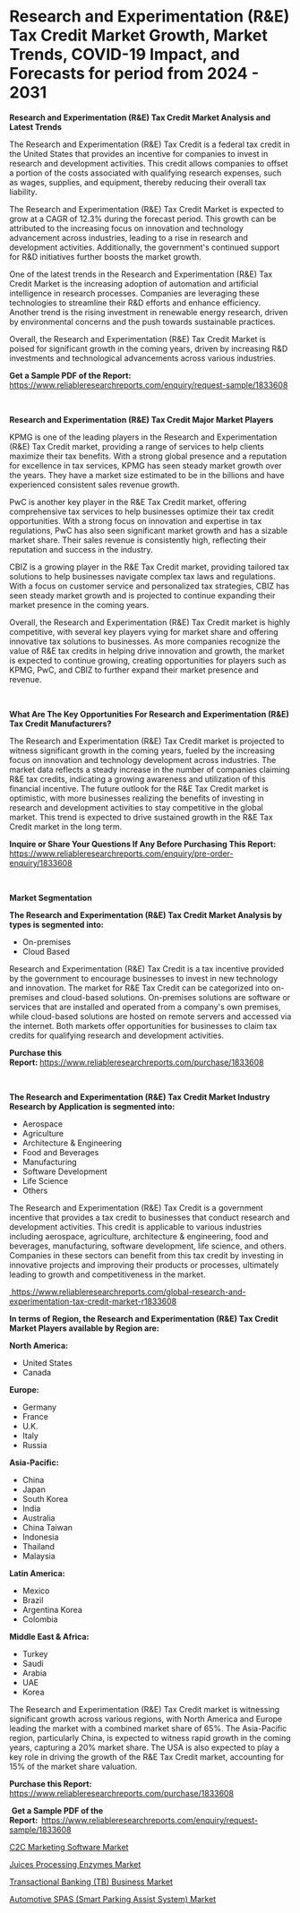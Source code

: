 <p><h1>Research and Experimentation (R&E) Tax Credit Market Growth, Market Trends, COVID-19 Impact, and Forecasts for period from 2024 - 2031</h1></p><p><strong>Research and Experimentation (R&E) Tax Credit Market Analysis and Latest Trends</strong></p>
<p><p>The Research and Experimentation (R&E) Tax Credit is a federal tax credit in the United States that provides an incentive for companies to invest in research and development activities. This credit allows companies to offset a portion of the costs associated with qualifying research expenses, such as wages, supplies, and equipment, thereby reducing their overall tax liability.</p><p>The Research and Experimentation (R&E) Tax Credit Market is expected to grow at a CAGR of 12.3% during the forecast period. This growth can be attributed to the increasing focus on innovation and technology advancement across industries, leading to a rise in research and development activities. Additionally, the government's continued support for R&D initiatives further boosts the market growth.</p><p>One of the latest trends in the Research and Experimentation (R&E) Tax Credit Market is the increasing adoption of automation and artificial intelligence in research processes. Companies are leveraging these technologies to streamline their R&D efforts and enhance efficiency. Another trend is the rising investment in renewable energy research, driven by environmental concerns and the push towards sustainable practices.</p><p>Overall, the Research and Experimentation (R&E) Tax Credit Market is poised for significant growth in the coming years, driven by increasing R&D investments and technological advancements across various industries.</p></p>
<p><strong>Get a Sample PDF of the Report:&nbsp;</strong> <a href="https://www.reliableresearchreports.com/enquiry/request-sample/1833608">https://www.reliableresearchreports.com/enquiry/request-sample/1833608</a></p>
<p>&nbsp;</p>
<p><strong>Research and Experimentation (R&E) Tax Credit Major Market Players</strong></p>
<p><p>KPMG is one of the leading players in the Research and Experimentation (R&E) Tax Credit market, providing a range of services to help clients maximize their tax benefits. With a strong global presence and a reputation for excellence in tax services, KPMG has seen steady market growth over the years. They have a market size estimated to be in the billions and have experienced consistent sales revenue growth.</p><p>PwC is another key player in the R&E Tax Credit market, offering comprehensive tax services to help businesses optimize their tax credit opportunities. With a strong focus on innovation and expertise in tax regulations, PwC has also seen significant market growth and has a sizable market share. Their sales revenue is consistently high, reflecting their reputation and success in the industry.</p><p>CBIZ is a growing player in the R&E Tax Credit market, providing tailored tax solutions to help businesses navigate complex tax laws and regulations. With a focus on customer service and personalized tax strategies, CBIZ has seen steady market growth and is projected to continue expanding their market presence in the coming years.</p><p>Overall, the Research and Experimentation (R&E) Tax Credit market is highly competitive, with several key players vying for market share and offering innovative tax solutions to businesses. As more companies recognize the value of R&E tax credits in helping drive innovation and growth, the market is expected to continue growing, creating opportunities for players such as KPMG, PwC, and CBIZ to further expand their market presence and revenue.</p></p>
<p>&nbsp;</p>
<p><strong>What Are The Key Opportunities For Research and Experimentation (R&E) Tax Credit Manufacturers?</strong></p>
<p><p>The Research and Experimentation (R&E) Tax Credit market is projected to witness significant growth in the coming years, fueled by the increasing focus on innovation and technology development across industries. The market data reflects a steady increase in the number of companies claiming R&E tax credits, indicating a growing awareness and utilization of this financial incentive. The future outlook for the R&E Tax Credit market is optimistic, with more businesses realizing the benefits of investing in research and development activities to stay competitive in the global market. This trend is expected to drive sustained growth in the R&E Tax Credit market in the long term.</p></p>
<p><strong>Inquire or Share Your Questions If Any Before Purchasing This Report:</strong> <a href="https://www.reliableresearchreports.com/enquiry/pre-order-enquiry/1833608">https://www.reliableresearchreports.com/enquiry/pre-order-enquiry/1833608</a></p>
<p>&nbsp;</p>
<p><strong>Market Segmentation</strong></p>
<p><strong>The Research and Experimentation (R&E) Tax Credit Market Analysis by types is segmented into:</strong></p>
<p><ul><li>On-premises</li><li>Cloud Based</li></ul></p>
<p><p>Research and Experimentation (R&E) Tax Credit is a tax incentive provided by the government to encourage businesses to invest in new technology and innovation. The market for R&E Tax Credit can be categorized into on-premises and cloud-based solutions. On-premises solutions are software or services that are installed and operated from a company's own premises, while cloud-based solutions are hosted on remote servers and accessed via the internet. Both markets offer opportunities for businesses to claim tax credits for qualifying research and development activities.</p></p>
<p><strong>Purchase this Report:&nbsp;</strong><a href="https://www.reliableresearchreports.com/purchase/1833608">https://www.reliableresearchreports.com/purchase/1833608</a></p>
<p>&nbsp;</p>
<p><strong>The Research and Experimentation (R&E) Tax Credit Market Industry Research by Application is segmented into:</strong></p>
<p><ul><li>Aerospace</li><li>Agriculture</li><li>Architecture & Engineering</li><li>Food and Beverages</li><li>Manufacturing</li><li>Software Development</li><li>Life Science</li><li>Others</li></ul></p>
<p><p>The Research and Experimentation (R&E) Tax Credit is a government incentive that provides a tax credit to businesses that conduct research and development activities. This credit is applicable to various industries including aerospace, agriculture, architecture & engineering, food and beverages, manufacturing, software development, life science, and others. Companies in these sectors can benefit from this tax credit by investing in innovative projects and improving their products or processes, ultimately leading to growth and competitiveness in the market.</p></p>
<p><a href="https://www.reliableresearchreports.com/global-research-and-experimentation-tax-credit-market-r1833608">&nbsp;https://www.reliableresearchreports.com/global-research-and-experimentation-tax-credit-market-r1833608</a></p>
<p><strong>In terms of Region, the Research and Experimentation (R&E) Tax Credit Market Players available by Region are:</strong></p>
<p>
    <p> <strong> North America: </strong>
        <ul>
            <li>United States</li>
            <li>Canada</li>
        </ul>
        </p> 
    <p> <strong> Europe: </strong>
        <ul>
            <li>Germany</li>
            <li>France</li>
            <li>U.K.</li>
            <li>Italy</li>
            <li>Russia</li>
        </ul>
        </p> 
    <p> <strong> Asia-Pacific: </strong>
        <ul>
            <li>China</li>
            <li>Japan</li>
            <li>South Korea</li>
            <li>India</li>
            <li>Australia</li>
            <li>China Taiwan</li>
            <li>Indonesia</li>
            <li>Thailand</li>
            <li>Malaysia</li>
        </ul>
        </p> 
    <p> <strong> Latin America: </strong>
        <ul>
            <li>Mexico</li>
            <li>Brazil</li>
            <li>Argentina Korea</li>
            <li>Colombia</li>
        </ul>
        </p> 
    <p> <strong> Middle East & Africa: </strong>
        <ul>
            <li>Turkey</li>
            <li>Saudi</li>
            <li>Arabia</li>
            <li>UAE</li>
            <li>Korea</li>
        </ul>
    </p>
    </p>
<p><p>The Research and Experimentation (R&E) Tax Credit market is witnessing significant growth across various regions, with North America and Europe leading the market with a combined market share of 65%. The Asia-Pacific region, particularly China, is expected to witness rapid growth in the coming years, capturing a 20% market share. The USA is also expected to play a key role in driving the growth of the R&E Tax Credit market, accounting for 15% of the market share valuation.</p></p>
<p><strong>Purchase this Report: </strong><a href="https://www.reliableresearchreports.com/purchase/1833608">https://www.reliableresearchreports.com/purchase/1833608</a></p>
<p>&nbsp;<strong>Get a Sample PDF of the Report:&nbsp;&nbsp;</strong><a href="https://www.reliableresearchreports.com/enquiry/request-sample/1833608">https://www.reliableresearchreports.com/enquiry/request-sample/1833608</a></p>
<p><strong></strong></p>
<p><p><a href="https://github.com/SashaBeier2023/Market-Research-Report-List-1/blob/main/c2c-marketing-software-market.md">C2C Marketing Software Market</a></p><p><a href="https://www.linkedin.com/pulse/juices-processing-enzymes-market-trends-forecast-competitive-glare?trackingId=7u5eASySvYGgQZ0gWHtJhQ%3D%3D">Juices Processing Enzymes Market</a></p><p><a href="https://github.com/singletonthaxterkelliehr2df/Market-Research-Report-List-2/blob/main/transactional-banking-tb-business-market.md">Transactional Banking (TB) Business Market</a></p><p><a href="https://www.linkedin.com/pulse/automotive-spas-smart-parking-assist-system-market-size-hnije?trackingId=3VSvOmWMtA5P3qF9YLqivg%3D%3D">Automotive SPAS (Smart Parking Assist System) Market</a></p></p>